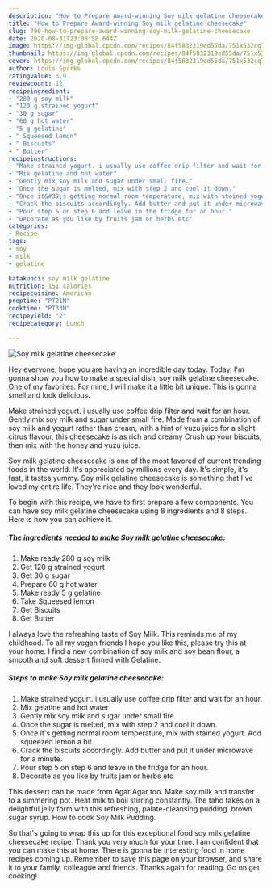 ```yaml
---
description: "How to Prepare Award-winning Soy milk gelatine cheesecake"
title: "How to Prepare Award-winning Soy milk gelatine cheesecake"
slug: 790-how-to-prepare-award-winning-soy-milk-gelatine-cheesecake
date: 2020-08-31T23:08:58.644Z
image: https://img-global.cpcdn.com/recipes/84f5832319ed55da/751x532cq70/soy-milk-gelatine-cheesecake-recipe-main-photo.jpg
thumbnail: https://img-global.cpcdn.com/recipes/84f5832319ed55da/751x532cq70/soy-milk-gelatine-cheesecake-recipe-main-photo.jpg
cover: https://img-global.cpcdn.com/recipes/84f5832319ed55da/751x532cq70/soy-milk-gelatine-cheesecake-recipe-main-photo.jpg
author: Louis Sparks
ratingvalue: 3.9
reviewcount: 12
recipeingredient:
- "280 g soy milk"
- "120 g strained yogurt"
- "30 g sugar"
- "60 g hot water"
- "5 g gelatine"
- " Squeesed lemon"
- " Biscuits"
- " Butter"
recipeinstructions:
- "Make strained yogurt. i usually use coffee drip filter and wait for an hour."
- "Mix gelatine and hot water"
- "Gently mix soy milk and sugar under small fire."
- "Once the sugar is melted, mix with step 2 and cool it down."
- "Once it&#39;s getting normal room temperature, mix with stained yogurt. Add squeezed lemon a bit."
- "Crack the biscuits accordingly. Add butter and put it under microwave for a minute."
- "Pour step 5 on step 6 and leave in the fridge for an hour."
- "Decorate as you like by fruits jam or herbs etc"
categories:
- Recipe
tags:
- soy
- milk
- gelatine

katakunci: soy milk gelatine 
nutrition: 151 calories
recipecuisine: American
preptime: "PT21M"
cooktime: "PT33M"
recipeyield: "2"
recipecategory: Lunch

---
```



![Soy milk gelatine cheesecake](https://img-global.cpcdn.com/recipes/84f5832319ed55da/751x532cq70/soy-milk-gelatine-cheesecake-recipe-main-photo.jpg)

Hey everyone, hope you are having an incredible day today. Today, I'm gonna show you how to make a special dish, soy milk gelatine cheesecake. One of my favorites. For mine, I will make it a little bit unique. This is gonna smell and look delicious.

Make strained yogurt. i usually use coffee drip filter and wait for an hour. Gently mix soy milk and sugar under small fire. Made from a combination of soy milk and yogurt rather than cream, with a hint of yuzu juice for a slight citrus flavour, this cheesecake is as rich and creamy Crush up your biscuits, then mix with the honey and yuzu juice.

Soy milk gelatine cheesecake is one of the most favored of current trending foods in the world. It's appreciated by millions every day. It's simple, it's fast, it tastes yummy. Soy milk gelatine cheesecake is something that I've loved my entire life. They're nice and they look wonderful.


To begin with this recipe, we have to first prepare a few components. You can have soy milk gelatine cheesecake using 8 ingredients and 8 steps. Here is how you can achieve it.

<!--inarticleads1-->

##### The ingredients needed to make Soy milk gelatine cheesecake:

1. Make ready 280 g soy milk
1. Get 120 g strained yogurt
1. Get 30 g sugar
1. Prepare 60 g hot water
1. Make ready 5 g gelatine
1. Take  Squeesed lemon
1. Get  Biscuits
1. Get  Butter


I always love the refreshing taste of Soy Milk. This reminds me of my childhood. To all my vegan friends I hope you like this, please try this at your home. I find a new combination of soy milk and soy bean flour, a smooth and soft dessert firmed with Gelatine. 

<!--inarticleads2-->

##### Steps to make Soy milk gelatine cheesecake:

1. Make strained yogurt. i usually use coffee drip filter and wait for an hour.
1. Mix gelatine and hot water
1. Gently mix soy milk and sugar under small fire.
1. Once the sugar is melted, mix with step 2 and cool it down.
1. Once it&#39;s getting normal room temperature, mix with stained yogurt. Add squeezed lemon a bit.
1. Crack the biscuits accordingly. Add butter and put it under microwave for a minute.
1. Pour step 5 on step 6 and leave in the fridge for an hour.
1. Decorate as you like by fruits jam or herbs etc


This dessert can be made from Agar Agar too. Make soy milk and transfer to a simmering pot. Heat milk to boil stirring constantly. The taho takes on a delightful jelly form with this refreshing, palate-cleansing pudding. brown sugar syrup. How to cook Soy Milk Pudding. 

So that's going to wrap this up for this exceptional food soy milk gelatine cheesecake recipe. Thank you very much for your time. I am confident that you can make this at home. There is gonna be interesting food in home recipes coming up. Remember to save this page on your browser, and share it to your family, colleague and friends. Thanks again for reading. Go on get cooking!

